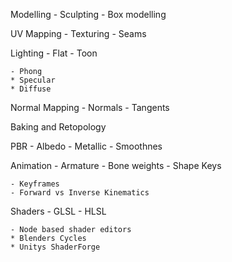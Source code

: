 
Modelling
    - Sculpting
    - Box modelling

UV Mapping
    - Texturing
    - Seams

Lighting
    - Flat
    - Toon

    - Phong
    * Specular
    * Diffuse

Normal Mapping
    - Normals
    - Tangents

Baking and Retopology

PBR
    - Albedo
    - Metallic
    - Smoothnes

Animation
    - Armature
    - Bone weights
    - Shape Keys

    - Keyframes
    - Forward vs Inverse Kinematics

Shaders
    - GLSL
    - HLSL
    
    - Node based shader editors
    * Blenders Cycles
    * Unitys ShaderForge
    
